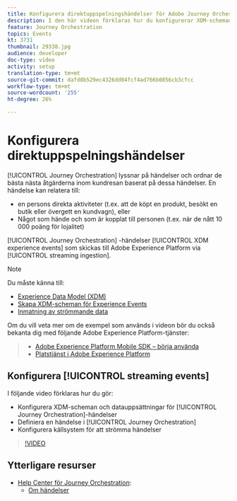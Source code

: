 ```yaml
---
title: Konfigurera direktuppspelningshändelser för Adobe Journey Orchestration
description: I den här videon förklaras hur du konfigurerar XDM-scheman och datauppsättningar för Journey Orchestration-händelser, definierar en händelse i Journey Orchestration och konfigurerar källsystem för att direktuppspela händelser
feature: Journey Orchestration
topics: Events
kt: 3731
thumbnail: 29338.jpg
audience: developer
doc-type: video
activity: setup
translation-type: tm+mt
source-git-commit: dafd8b529ec4326dd04fcf4ad766b0856cb3cfcc
workflow-type: tm+mt
source-wordcount: '255'
ht-degree: 26%

---
```



# Konfigurera direktuppspelningshändelser

[!UICONTROL Journey Orchestration] lyssnar på händelser och ordnar de bästa nästa åtgärderna inom kundresan baserat på dessa händelser. En händelse kan relatera till:

* en persons direkta aktiviteter (t.ex. att de köpt en produkt, besökt en butik eller övergett en kundvagn), eller
* Något som hände och som är kopplat till personen (t.ex. när de nått 10 000 poäng för lojalitet)

[!UICONTROL Journey Orchestration] -händelser  [!UICONTROL XDM experience events] som skickas till Adobe Experience Platform via  [!UICONTROL streaming ingestion].

>[!NOTE]
>
>Du måste känna till:
>
>* [Experience Data Model (XDM)](https://docs.adobe.com/content/help/en/platform-learn/tutorials/schemas/understanding-the-xdm-system-and-experience-data-model.html)
>* [Skapa XDM-scheman för Experience Events](https://docs.adobe.com/content/help/en/platform-learn/tutorials/schemas/create-your-first-schema-with-out-of-the-box-components.html)
>* [Inmatning av strömmande data](https://docs.adobe.com/content/help/en/platform-learn/tutorials/data-ingestion/understanding-streaming-ingestion.html)
>
>
Om du vill veta mer om de exempel som används i videon bör du också bekanta dig med följande Adobe Experience Platform-tjänster:
>
>* [Adobe Experience Platform Mobile SDK – börja använda](https://docs.adobe.com/content/help/en/core-services-learn/tutorials/launch-mobile/understanding-the-mobile-sdks.html)
>* [Platstjänst i Adobe Experience Platform](https://docs.adobe.com/content/help/sv-SE/places/using/home.html)


## Konfigurera [!UICONTROL streaming events]

I följande video förklaras hur du gör:

* Konfigurera XDM-scheman och datauppsättningar för [!UICONTROL Journey Orchestration]-händelser
* Definiera en händelse i [!UICONTROL Journey Orchestration]
* Konfigurera källsystem för att strömma händelser

>[!VIDEO](https://video.tv.adobe.com/v/29338?quality=12)

## Ytterligare resurser

* [Help Center för Journey Orchestration](https://docs.adobe.com/content/help/sv-SE/journeys/using/journey-orchestration-home.html):
   * [Om händelser](https://docs.adobe.com/content/help/en/journeys/using/events-journeys/about-events.html)
